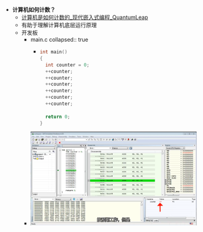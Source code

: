 - **计算机如何计数？**
	- [计算机是如何计数的_现代嵌入式编程_QuantumLeap](https://www.bilibili.com/video/BV1754y1w7NB?vd_source=45fd533064b8c241036e73ec2339b6dc)
	- 有助于理解计算机底层运行原理
	- 开发板
		- main.c
		  collapsed:: true
			- ```c
			  int main()
			  {
			    int counter = 0;
			    ++counter;
			    ++counter;
			    ++counter;
			    ++counter;
			    ++counter;
			    ++counter;
			    
			    return 0;
			  }
			  ```
		- ![image.png](../assets/image_1715183820188_0.png)